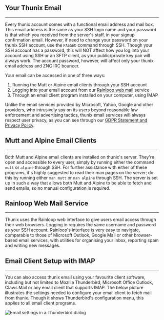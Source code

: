 ## Your Thunix Email

---

Every thunix account comes with a functional email address and mail box. This email address is the same as your SSH login name and your password is that which you received from the server's staff, in your signup confirmation email. However, if need to change your password on your thunix SSH account, use the `PASSWD` command through SSH. Though your SSH account has a password, this will NOT affect how you log into your account using SSH or an SFTP client, as your public/private key pair will always work. The account password, however, will affect only your thunix email address and ZNC IRC bouncer.

Your email can be accessed in one of three ways:

1. Running the Mutt or Alpine email clients through your SSH account
2. Logging into your email account from our [Rainloop web mail](https://www.thunix.net/webmail/) service
3. Through an email client program installed on your computer, using IMAP

Unlike the email services provided by Microsoft, Yahoo, Google and other providers, who intrusively spy on its users beyond reasonable law enforcement and advertising tactics, thunix email services will always respect user privacy, as you can see through our [GDPR Statement and Privacy Policy](https://www.thunix.net/gdpr).

## Mutt and Alpine Email Clients

---

Both Mutt and Alpine email clients are installed on thunix's server. They're open and accessible to every user, simply by running either the command `mutt` or `alpine` through SSH. For further assistance with either of these programs, it's highly suggested to read their man pages on the server; do this by running either `man mutt` or `man alpine` through SSH. The server is set up in such a way that allows both Mutt and Alpine to be able to fetch and send emails, so no manual configuration is required.

## Rainloop Web Mail Service

---

Thunix uses the Rainloop web interface to give users email access through their web browsers. Logging in requires the same username and password as your SSH account. Rainloop's interface is very easy to navigate, comparable to those of Microsoft Outlook, Google Mail or other browser-based email services, with utilities for organising your inbox, reporting spam and writing new messages.

## Email Client Setup with IMAP

---

You can also access thunix email using your favourite client software, including but not limited to Mozilla Thunderbird, Microsoft Office Outlook, Claws Mail or any email client that supports IMAP. The below picture illustrates the settings needed to configure your email client to fetch mail from thunix. Though it shows Thunderbird's configuration menu, this applies to all email client programs.

![Email settings in a Thunderbird dialog](https://www.thunix.net/images/mail.png)

